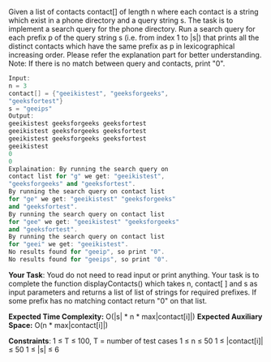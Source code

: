 Given a list of contacts contact[] of length n where each contact is a string which exist in a phone directory and a query string s. The task is to implement a search query for the phone directory. Run a search query for each prefix p of the query string s (i.e. from  index 1 to |s|) that prints all the distinct contacts which have the same prefix as p in lexicographical increasing order. Please refer the explanation part for better understanding.
Note: If there is no match between query and contacts, print "0".

```c++
Input: 
n = 3
contact[] = {"geeikistest", "geeksforgeeks", 
"geeksfortest"}
s = "geeips"
Output:
geeikistest geeksforgeeks geeksfortest
geeikistest geeksforgeeks geeksfortest
geeikistest geeksforgeeks geeksfortest
geeikistest
0
0
Explaination: By running the search query on 
contact list for "g" we get: "geeikistest", 
"geeksforgeeks" and "geeksfortest".
By running the search query on contact list 
for "ge" we get: "geeikistest" "geeksforgeeks"
and "geeksfortest".
By running the search query on contact list 
for "gee" we get: "geeikistest" "geeksforgeeks"
and "geeksfortest".
By running the search query on contact list 
for "geei" we get: "geeikistest".
No results found for "geeip", so print "0". 
No results found for "geeips", so print "0".
```
**Your Task**:
Youd do not need to read input or print anything. Your task is to complete the function displayContacts() which takes n, contact[ ] and s as input parameters and returns a list of list of strings for required prefixes. If some prefix has no matching contact return "0" on that list.

**Expected Time Complexity:** O(|s| * n * max|contact[i]|)
**Expected Auxiliary Space:** O(n * max|contact[i]|)

**Constraints**:
1 ≤ T ≤ 100, T = number of test cases
1 ≤ n ≤ 50
1 ≤ |contact[i]| ≤ 50
1 ≤ |s| ≤ 6 